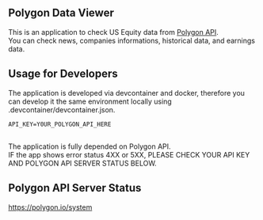 ## Polygon Data Viewer
This is an application to check US Equity data from [Polygon API](https://polygon.io).<BR>
You can check news, companies informations, historical data, and earnings data.

## Usage for Developers
The application is developed via devcontainer and docker, therefore you can develop it the same environment locally using .devcontainer/devcontainer.json.<BR>
```UNIX, .env
API_KEY=Y0UR_POLYGON_API_HERE
```

##
The application is fully depended on Polygon API.<BR>
IF the app shows error status 4XX or 5XX, PLEASE CHECK YOUR API KEY AND POLYGON API SERVER STATUS BELOW.

## Polygon API Server Status
https://polygon.io/system
